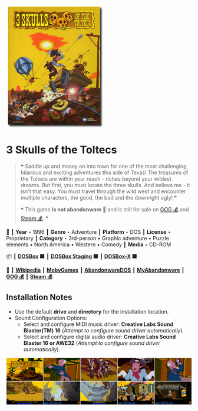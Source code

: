 ![](Thumbnail.png "application-thumbnail")

# 3 Skulls of the Toltecs

> ❝ Saddle up and mosey on into town for one of the most challenging, hilarious and exciting adventures this side of Texas! The treasures of the Toltecs are within your reach - riches beyond your wildest dreams. But first, you must locate the three skulls. And believe me - it isn't that easy. You must travel through the wild west and encounter multiple characters, the good, the bad and the downright ugly! ❞
>
> ❝ This game **is not abandonware 🚫** and is still for sale on [GOG 💰](https://www.gog.com/en/game/fenimore_fillmore_3_skulls_of_the_toltecs) and [Steam 💰](https://store.steampowered.com/app/977300/Fenimore_Fillmore_3_Skulls_of_the_Toltecs/). ❞
>

📌 ┃ **Year** ‣ 1996 ┃ **Genre** ‣ Adventure ┃ **Platform** ‣ DOS ┃ **License** ‣ Proprietary ┃ **Category** ‣ 3rd-person • Graphic adventure • Puzzle elements • North America • Western • Comedy ┃ **Media** ‣ CD-ROM 

📦 ┃ **[DOSBox](https://www.dosbox.com/) 🟩** ┃ **[DOSBox Staging](https://dosbox-staging.github.io/) 🟩** ┃ **[DOSBox-X](https://dosbox-x.com/) 🟩** 

📎 ┃ **[Wikipedia](https://en.wikipedia.org/wiki/3_Skulls_of_the_Toltecs)** ┃ **[MobyGames](https://www.mobygames.com/game/3286/3-skulls-of-the-toltecs/)** ┃ **[AbandonwareDOS](https://www.abandonwaredos.com/abandonware-game.php?abandonware=3+Skulls+of+the+Toltecs&gid=2922)** ┃ **[MyAbandonware](https://www.myabandonware.com/game/3-skulls-of-the-toltecs-2sp)** ┃ **[GOG 💰](https://www.gog.com/en/game/fenimore_fillmore_3_skulls_of_the_toltecs)** ┃ **[Steam 💰](https://store.steampowered.com/app/977300/Fenimore_Fillmore_3_Skulls_of_the_Toltecs/)** 

## Installation Notes
- Use the default **drive** and **directory** for the installation location.
- Sound Configuration Options:
  - Select and configure MIDI music driver: **Creative Labs Sound Blaster(TM) 16** (*Attempt to configure sound driver automatically*).
  - Select and configure digital audio driver: **Creative Labs Sound Blaster 16 or AWE32** (*Attempt to configure sound driver automatically*).

![](Montage.png "3 Skulls of the Toltecs")

